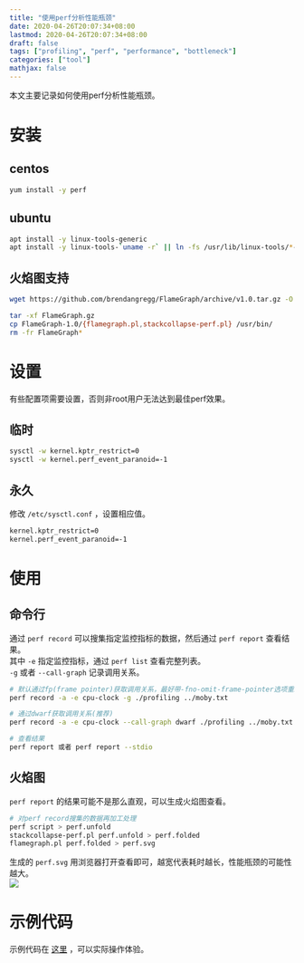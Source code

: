 ```yaml
---
title: "使用perf分析性能瓶颈"
date: 2020-04-26T20:07:34+08:00
lastmod: 2020-04-26T20:07:34+08:00
draft: false
tags: ["profiling", "perf", "performance", "bottleneck"]
categories: ["tool"]
mathjax: false
---
```


本文主要记录如何使用perf分析性能瓶颈。  
<!--more-->

# 安装
## centos
```sh
yum install -y perf
```

## ubuntu
```sh
apt install -y linux-tools-generic
apt install -y linux-tools-`uname -r` || ln -fs /usr/lib/linux-tools/*-generic/perf /usr/bin/perf
```

## 火焰图支持
```sh
wget https://github.com/brendangregg/FlameGraph/archive/v1.0.tar.gz -O FlameGraph.gz

tar -xf FlameGraph.gz
cp FlameGraph-1.0/{flamegraph.pl,stackcollapse-perf.pl} /usr/bin/
rm -fr FlameGraph*
```

# 设置
有些配置项需要设置，否则非root用户无法达到最佳perf效果。  
## 临时
```sh
sysctl -w kernel.kptr_restrict=0
sysctl -w kernel.perf_event_paranoid=-1
```

## 永久
修改 `/etc/sysctl.conf` ，设置相应值。  
```sh
kernel.kptr_restrict=0
kernel.perf_event_paranoid=-1
```

# 使用
## 命令行
通过 `perf record` 可以搜集指定监控指标的数据，然后通过 `perf report` 查看结果。  
其中 `-e` 指定监控指标，通过 `perf list` 查看完整列表。  
`-g` 或者 `--call-graph` 记录调用关系。  
```sh
# 默认通过fp(frame pointer)获取调用关系，最好带-fno-omit-frame-pointer选项重编程序
perf record -a -e cpu-clock -g ./profiling ../moby.txt

# 通过dwarf获取调用关系(推荐)
perf record -a -e cpu-clock --call-graph dwarf ./profiling ../moby.txt

# 查看结果
perf report 或者 perf report --stdio
```

## 火焰图
`perf report` 的结果可能不是那么直观，可以生成火焰图查看。  
```sh
# 对perf record搜集的数据再加工处理
perf script > perf.unfold
stackcollapse-perf.pl perf.unfold > perf.folded
flamegraph.pl perf.folded > perf.svg
```
生成的 `perf.svg` 用浏览器打开查看即可，越宽代表耗时越长，性能瓶颈的可能性越大。  
![](https://i.loli.net/2020/04/27/WwjQT2uPYFNHtry.gif)  

# 示例代码
示例代码在 [这里](https://github.com/edward852/os/tree/master/cpu/profiling) ，可以实际操作体验。  
